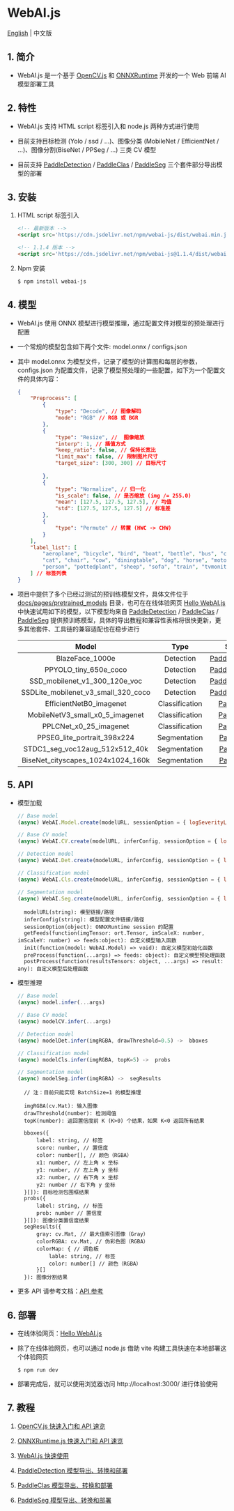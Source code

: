 # WebAI.js
[English](./README_EN.md) | 中文版

## 1. 简介
* WebAI.js 是一个基于 [OpenCV.js](https://docs.opencv.org/4.5.5/d5/d10/tutorial_js_root.html) 和 [ONNXRuntime](https://github.com/microsoft/onnxruntime/tree/master/js) 开发的一个 Web 前端 AI 模型部署工具

## 2. 特性
* WebAI.js 支持 HTML script 标签引入和 node.js 两种方式进行使用

* 目前支持目标检测 (Yolo / ssd / ...)、图像分类 (MobileNet / EfficientNet / ...)、图像分割(BiseNet / PPSeg / ...) 三类 CV 模型

* 目前支持 [PaddleDetection][PaddleDetection] / [PaddleClas][PaddleClas] / [PaddleSeg][PaddleSeg] 三个套件部分导出模型的部署

## 3. 安装
1. HTML script 标签引入

    ```html
    <!-- 最新版本 -->
    <script src='https://cdn.jsdelivr.net/npm/webai-js/dist/webai.min.js'></script>

    <!-- 1.1.4 版本 -->
    <script src='https://cdn.jsdelivr.net/npm/webai-js@1.1.4/dist/webai.min.js'></script>
    ```

2. Npm 安装

    ```bash
    $ npm install webai-js
    ```

## 4. 模型
* WebAI.js 使用 ONNX 模型进行模型推理，通过配置文件对模型的预处理进行配置

* 一个常规的模型包含如下两个文件: model.onnx / configs.json

* 其中 model.onnx 为模型文件，记录了模型的计算图和每层的参数，configs.json 为配置文件，记录了模型预处理的一些配置，如下为一个配置文件的具体内容：

    ```json
    {
        "Preprocess": [
            {
                "type": "Decode", // 图像解码
                "mode": "RGB" // RGB 或 BGR
            },
            {
                "type": "Resize", //  图像缩放
                "interp": 1, // 插值方式
                "keep_ratio": false, // 保持长宽比
                "limit_max": false, // 限制图片尺寸
                "target_size": [300, 300] // 目标尺寸
                
            },
            {
                "type": "Normalize", // 归一化
                "is_scale": false, // 是否缩放 (img /= 255.0)
                "mean": [127.5, 127.5, 127.5], // 均值
                "std": [127.5, 127.5, 127.5] // 标准差
            },
            {
                "type": "Permute" // 转置 (HWC -> CHW)
            }
        ],
        "label_list": [
            "aeroplane", "bicycle", "bird", "boat", "bottle", "bus", "car", 
            "cat", "chair", "cow", "diningtable", "dog", "horse", "motorbike", 
            "person", "pottedplant", "sheep", "sofa", "train", "tvmonitor"
        ] // 标签列表
    }
    ```

* 项目中提供了多个已经过测试的预训练模型文件，具体文件位于 [docs/pages/pretrained_models](../pages/pretrained_models) 目录，也可在在线体验网页 [Hello WebAI.js](https://AgentMaker.github.io/WebAI.js) 中快速试用如下的模型，以下模型均来自 [PaddleDetection][PaddleDetection] / [PaddleClas][PaddleClas] / [PaddleSeg][PaddleSeg] 提供预训练模型，具体的导出教程和兼容性表格将很快更新，更多其他套件、工具链的兼容适配也在稳步进行

    |Model|Type|Source|
    |:-:|:-:|:-:|
    |BlazeFace_1000e|Detection|[PaddleDetection][PaddleDetection]|
    |PPYOLO_tiny_650e_coco|Detection|[PaddleDetection][PaddleDetection]|
    |SSD_mobilenet_v1_300_120e_voc|Detection|[PaddleDetection][PaddleDetection]|
    |SSDLite_mobilenet_v3_small_320_coco|Detection|[PaddleDetection][PaddleDetection]|
    |EfficientNetB0_imagenet|Classification|[PaddleClas][PaddleClas]|
    |MobileNetV3_small_x0_5_imagenet|Classification|[PaddleClas][PaddleClas]|
    |PPLCNet_x0_25_imagenet|Classification|[PaddleClas][PaddleClas]|
    |PPSEG_lite_portrait_398x224|Segmentation|[PaddleSeg][PaddleSeg]|
    |STDC1_seg_voc12aug_512x512_40k|Segmentation|[PaddleSeg][PaddleSeg]|
    |BiseNet_cityscapes_1024x1024_160k|Segmentation|[PaddleSeg][PaddleSeg]|

[PaddleDetection]:https://www.github.com/PaddlePaddle/PaddleDetection
[PaddleClas]:https://www.github.com/PaddlePaddle/PaddleClas
[PaddleSeg]:https://www.github.com/PaddlePaddle/PaddleSeg

## 5. API 
* 模型加载

    ```js
    // Base model
    (async) WebAI.Model.create(modelURL, sessionOption = { logSeverityLevel: 4 }, init = null, preProcess = null, postProcess = null) -> model

    // Base CV model
    (async) WebAI.CV.create(modelURL, inferConfig, sessionOption = { logSeverityLevel: 4 }, getFeeds = null, postProcess = null) -> modelCV

    // Detection model
    (async) WebAI.Det.create(modelURL, inferConfig, sessionOption = { logSeverityLevel: 4 }, getFeeds = null, postProcess = null) -> modelDet

    // Classification model
    (async) WebAI.Cls.create(modelURL, inferConfig, sessionOption = { logSeverityLevel: 4 }, getFeeds = null, postProcess = null) -> modelCls

    // Segmentation model
    (async) WebAI.Seg.create(modelURL, inferConfig, sessionOption = { logSeverityLevel: 4 }, getFeeds = null, postProcess = null) -> modelSeg    
    ```

        modelURL(string): 模型链接/路径
        inferConfig(string): 模型配置文件链接/路径
        sessionOption(object): ONNXRuntime session 的配置
        getFeeds(function(imgTensor: ort.Tensor, imScaleX: number, imScaleY: number) => feeds:object): 自定义模型输入函数
        init(function(model: WebAI.Model) => void): 自定义模型初始化函数
        preProcess(function(...args) => feeds: object): 自定义模型预处理函数
        postProcess(function(resultsTensors: object, ...args) => result: any): 自定义模型后处理函数

* 模型推理

    ```js
    // Base model
    (async) model.infer(...args)

    // Base CV model
    (async) modelCV.infer(...args)

    // Detection model
    (async) modelDet.infer(imgRGBA, drawThreshold=0.5) ->  bboxes

    // Classification model
    (async) modelCls.infer(imgRGBA, topK=5) ->  probs
    
    // Segmentation model
    (async) modelSeg.infer(imgRGBA) ->  segResults
    ```

        // 注：目前只能实现 BatchSize=1 的模型推理

        imgRGBA(cv.Mat): 输入图像
        drawThreshold(number): 检测阈值
        topK(number): 返回置信度前 K (K>0) 个结果，如果 K<0 返回所有结果

        bboxes({
            label: string, // 标签
            score: number, // 置信度
            color: number[], // 颜色（RGBA）
            x1: number, // 左上角 x 坐标
            y1: number, // 左上角 y 坐标
            x2: number, // 右下角 x 坐标
            y2: number // 右下角 y 坐标
        }[]): 目标检测包围框结果
        probs({
            label: string, // 标签
            prob: number // 置信度
        }[]): 图像分类置信度结果
        segResults({
            gray: cv.Mat, // 最大值索引图像（Gray）
            colorRGBA: cv.Mat, // 伪彩色图（RGBA）
            colorMap: { // 调色板
                lable: string, // 标签
                color: number[] // 颜色（RGBA）
            }[]
        }): 图像分割结果

* 更多 API 请参考文档：[API 参考](./docs/tutorials/api.md)

## 6. 部署
* 在线体验网页：[Hello WebAI.js](https://AgentMaker.github.io/WebAI.js)

* 除了在线体验网页，也可以通过 node.js 借助 vite 构建工具快速在本地部署这个体验网页

    ```
    $ npm run dev
    ```

* 部署完成后，就可以使用浏览器访问 http://localhost:3000/ 进行体验使用

## 7. 教程
1. [OpenCV.js 快速入门和 API 速览](./docs/tutorials/opencv.md)

2. [ONNXRuntime.js 快速入门和 API 速览](./docs/tutorials/ort.md)

3. [WebAI.js 快速使用](./docs/tutorials/quick_start.md)

4. [PaddleDetection 模型导出、转换和部署](https://github.com/AgentMaker/WebAI.js-Examples/tree/main/ppdet)

5. [PaddleClas 模型导出、转换和部署](https://github.com/AgentMaker/WebAI.js-Examples/tree/main/ppcls)

6. [PaddleSeg 模型导出、转换和部署](https://github.com/AgentMaker/WebAI.js-Examples/tree/main/ppseg)
